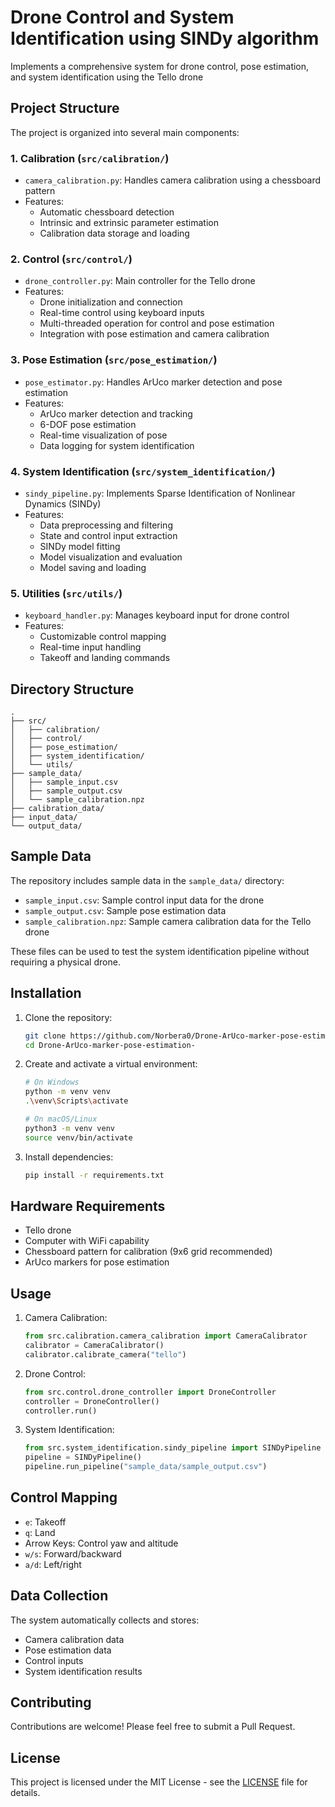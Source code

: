 # Drone Control and System Identification using SINDy algorithm

Implements a comprehensive system for drone control, pose estimation, and system identification using the Tello drone

## Project Structure

The project is organized into several main components:

### 1. Calibration (`src/calibration/`)
- `camera_calibration.py`: Handles camera calibration using a chessboard pattern
- Features:
  - Automatic chessboard detection
  - Intrinsic and extrinsic parameter estimation
  - Calibration data storage and loading

### 2. Control (`src/control/`)
- `drone_controller.py`: Main controller for the Tello drone
- Features:
  - Drone initialization and connection
  - Real-time control using keyboard inputs
  - Multi-threaded operation for control and pose estimation
  - Integration with pose estimation and camera calibration

### 3. Pose Estimation (`src/pose_estimation/`)
- `pose_estimator.py`: Handles ArUco marker detection and pose estimation
- Features:
  - ArUco marker detection and tracking
  - 6-DOF pose estimation
  - Real-time visualization of pose
  - Data logging for system identification

### 4. System Identification (`src/system_identification/`)
- `sindy_pipeline.py`: Implements Sparse Identification of Nonlinear Dynamics (SINDy)
- Features:
  - Data preprocessing and filtering
  - State and control input extraction
  - SINDy model fitting
  - Model visualization and evaluation
  - Model saving and loading

### 5. Utilities (`src/utils/`)
- `keyboard_handler.py`: Manages keyboard input for drone control
- Features:
  - Customizable control mapping
  - Real-time input handling
  - Takeoff and landing commands

## Directory Structure

```
.
├── src/
│   ├── calibration/
│   ├── control/
│   ├── pose_estimation/
│   ├── system_identification/
│   └── utils/
├── sample_data/
│   ├── sample_input.csv
│   ├── sample_output.csv
│   └── sample_calibration.npz
├── calibration_data/
├── input_data/
└── output_data/
```

## Sample Data

The repository includes sample data in the `sample_data/` directory:

- `sample_input.csv`: Sample control input data for the drone
- `sample_output.csv`: Sample pose estimation data
- `sample_calibration.npz`: Sample camera calibration data for the Tello drone

These files can be used to test the system identification pipeline without requiring a physical drone.

## Installation

1. Clone the repository:
   ```bash
   git clone https://github.com/Norbera0/Drone-ArUco-marker-pose-estimation-.git
   cd Drone-ArUco-marker-pose-estimation-
   ```

2. Create and activate a virtual environment:
   ```bash
   # On Windows
   python -m venv venv
   .\venv\Scripts\activate

   # On macOS/Linux
   python3 -m venv venv
   source venv/bin/activate
   ```

3. Install dependencies:
   ```bash
   pip install -r requirements.txt
   ```

## Hardware Requirements

- Tello drone
- Computer with WiFi capability
- Chessboard pattern for calibration (9x6 grid recommended)
- ArUco markers for pose estimation

## Usage

1. Camera Calibration:
   ```python
   from src.calibration.camera_calibration import CameraCalibrator
   calibrator = CameraCalibrator()
   calibrator.calibrate_camera("tello")
   ```

2. Drone Control:
   ```python
   from src.control.drone_controller import DroneController
   controller = DroneController()
   controller.run()
   ```

3. System Identification:
   ```python
   from src.system_identification.sindy_pipeline import SINDyPipeline
   pipeline = SINDyPipeline()
   pipeline.run_pipeline("sample_data/sample_output.csv")
   ```

## Control Mapping

- `e`: Takeoff
- `q`: Land
- Arrow Keys: Control yaw and altitude
- `w/s`: Forward/backward
- `a/d`: Left/right

## Data Collection

The system automatically collects and stores:
- Camera calibration data
- Pose estimation data
- Control inputs
- System identification results

## Contributing

Contributions are welcome! Please feel free to submit a Pull Request.

## License

This project is licensed under the MIT License - see the [LICENSE](LICENSE) file for details. 
